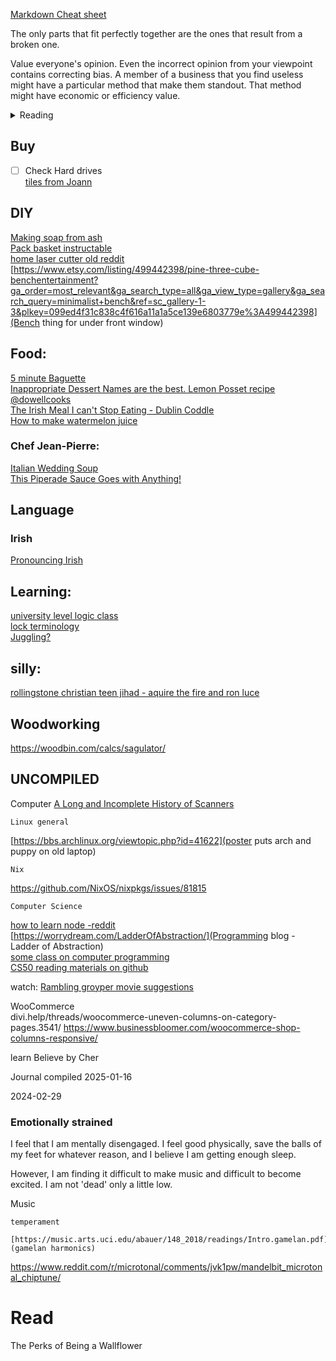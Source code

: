 [Markdown Cheat sheet](/test/md_cheat_sheet.md)  

The only parts that fit perfectly together are the ones that result from a broken one.  
  
Value everyone's opinion.  Even the incorrect opinion from your viewpoint contains correcting bias.  A member of a business that you find useless might have a particular method that make them standout.  That method might have economic or efficiency value.  

<details><summary>Reading</summary>
  
[book on slavery in africa?](https://archive.org/details/wesleyanjuvenil07socigoog/page/n12/mode/2up)  
[cocolate definitions](https://www.global-organics.com/post.php?s=2019-11-22-chocolate-and-cocoa-terms-defined)  
[Sleeping Beauty](https://www.pacifica.edu/wp-content/uploads/2018/08/Vol.2-Archetypal-interpretation-of-sleeping-beauty.pdf)  

</details>

## Buy
- [ ] Check Hard drives  
[tiles from Joann](https://www.joann.com/p/floorpops-12in-x-12in-kikko-peel-stick-floor-tiles-10ct/16814626.html)  


## DIY
[Making soap from ash](https://farmingmybackyard.com/homemade-soap-from-ashes/)  
[Pack basket instructable](https://www.instructables.com/Pack-Basket/)  
[home laser cutter old reddit](https://www.reddit.com/r/lasercutting/comments/qe8nul/what_is_a_good_home_laser_cutter/)  
[https://www.etsy.com/listing/499442398/pine-three-cube-benchentertainment?ga_order=most_relevant&ga_search_type=all&ga_view_type=gallery&ga_search_query=minimalist+bench&ref=sc_gallery-1-3&plkey=099ed4f31c838c4f616a11a1a5ce139e6803779e%3A499442398](Bench thing for under front window)  

## Food:
[5 minute Baguette](https://youtu.be/Z-husjZkxHw?si=aH_DzDBim3uZvWC2)  
[Inappropriate Dessert Names are the best. Lemon Posset recipe @dowellcooks](https://youtu.be/lx9s_wIO284?si=dtoy7kTry-c80kdC)  
[The Irish Meal I can't Stop Eating - Dublin Coddle](https://youtu.be/RllUbQQ5feY?si=7zbp1_zUptDiCGe2)  
[How to make watermelon juice](https://40aprons.com/watermelon-water-recipe/comment-page-1/#comments)  
  
### Chef Jean-Pierre:  
[Italian Wedding Soup](https://youtu.be/q9uEr0xR0ug?si=7yOHnuPL1050xSFj)  
[This Piperade Sauce Goes with Anything!](https://youtu.be/NlUyP5A46g8?si=dbTrA1qukC9MZ72X)  

## Language
### Irish
[Pronouncing Irish](https://daltai.com/marbh-le-tae-agus-marbh-gan-e/) 

## Learning:
[university level logic class](https://www.csm.ornl.gov/~sheldon/ds/)  
[lock terminology](https://www.locksmiths.co.uk/locksmith-terminology-parts-of-locks/)  
[Juggling?](https://www.reddit.com/r/crazysexycool/comments/1bi0ui5/juggling_takes_balls/?utm_source=share&utm_medium=web2x&context=3)  

## silly:
[rollingstone christian teen jihad - aquire the fire and ron luce](https://www.rollingstone.com/culture/culture-features/teenage-holy-war-videos-of-ron-luce-and-evangelical-jihad-231696/)  

## Woodworking  
https://woodbin.com/calcs/sagulator/  
  
## UNCOMPILED
Computer
[A Long and Incomplete History of Scanners](https://youtu.be/DlgWsFJScU8?si=pr19KzCLeEduoUXA)  

	Linux general
[https://bbs.archlinux.org/viewtopic.php?id=41622](poster puts arch and puppy on old laptop)  

	Nix
https://github.com/NixOS/nixpkgs/issues/81815


	Computer Science
[how to learn node -reddit ](https://www.reddit.com/r/node/comments/uozxa8/how_should_i_start_learning_the_node_js/)  
[https://worrydream.com/LadderOfAbstraction/](Programming blog - Ladder of Abstraction)  
[some class on computer programming](https://github.com/msatul1305/1st-year-study-materials-vssut/tree/master)  
[CS50 reading materials on github](https://github.com/misstong/CS50-Edx/blob/master/programming%20in%20c%20(4th%20edition)%20%20-%20stephen%20g.%20kochan(1).pdf)  


watch:
[Rambling groyper movie suggestions](https://x.com/RamblingGroyper/status/1745559499534970976?s=20)  

WooCommerce  
divi.help/threads/woocommerce-uneven-columns-on-category-pages.3541/
https://www.businessbloomer.com/woocommerce-shop-columns-responsive/

learn Believe by Cher


Journal compiled 2025-01-16



2024-02-29
### Emotionally strained  
I feel that I am mentally disengaged.  I feel good physically, save the balls of my feet for whatever reason, and I believe I am getting enough sleep.  

However, I am finding it difficult to make music and difficult to become excited.  I am not 'dead' only a little low.  

Music


	temperament
		[https://music.arts.uci.edu/abauer/148_2018/readings/Intro.gamelan.pdf](gamelan harmonics)  

https://www.reddit.com/r/microtonal/comments/jvk1pw/mandelbit_microtonal_chiptune/

# Read 
The Perks of Being a Wallflower

